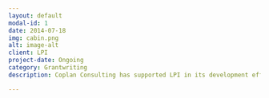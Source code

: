 ```yaml
---
layout: default
modal-id: 1
date: 2014-07-18
img: cabin.png
alt: image-alt
client: LPI
project-date: Ongoing
category: Grantwriting
description: Coplan Consulting has supported LPI in its development efforts through ongoing grantwriting across various programs, as well as ensuring timely reporting and follow-up on grants.

---
```

